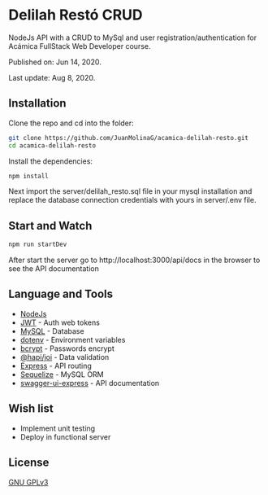 # Delilah Restó CRUD

NodeJs API with a CRUD to MySql and user registration/authentication for Acámica FullStack Web Developer course.

Published on: Jun 14, 2020.

Last update: Aug 8, 2020.

## Installation

Clone the repo and cd into the folder:

```bash
git clone https://github.com/JuanMolinaG/acamica-delilah-resto.git
cd acamica-delilah-resto
```

Install the dependencies:

```bash
npm install
```

Next import the server/delilah_resto.sql file in your mysql installation and replace the database connection credentials with yours in server/.env file.

## Start and Watch

```bash
npm run startDev
```

After start the server go to http://localhost:3000/api/docs in the browser to see the API documentation

## Language and Tools

- [NodeJs](https://nodejs.org/)
- [JWT](https://jwt.io/) - Auth web tokens
- [MySQL](https://www.mysql.com/) - Database
- [dotenv](https://www.npmjs.com/package/dotenv) - Environment variables
- [bcrypt](https://www.npmjs.com/package/bcrypt) - Passwords encrypt
- [@hapi/joi](https://www.npmjs.com/package/@hapi/joi) - Data validation
- [Express](https://expressjs.com/) - API routing
- [Sequelize](https://sequelize.org/v5) - MySQL ORM
- [swagger-ui-express](https://www.npmjs.com/package/swagger-ui-express) - API documentation

## Wish list

- Implement unit testing
- Deploy in functional server

## License

[GNU GPLv3](https://choosealicense.com/licenses/gpl-3.0/)
